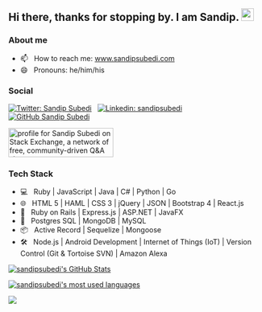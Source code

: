 ## Hi there, thanks for stopping by. I am Sandip. <img src="https://media.giphy.com/media/hvRJCLFzcasrR4ia7z/giphy.gif" width="25px">

### About me
- 📫 &nbsp; How to reach me: www.sandipsubedi.com
- 😄 &nbsp; Pronouns: he/him/his

### Social
[![Twitter: Sandip Subedi](https://img.shields.io/twitter/follow/sandipsubedi_?style=social)](https://twitter.com/sandipsubedi_) &nbsp;
[![Linkedin: sandipsubedi](https://img.shields.io/badge/-sandipsubedi-blue?style=flat-square&logo=Linkedin&logoColor=white&link=https://www.linkedin.com/in/sandipsubedi/)](https://www.linkedin.com/in/sandipsubedi/) &nbsp;
[![GitHub Sandip Subedi](https://img.shields.io/github/followers/sandipsubedi?label=follow&style=social)](https://github.com/sandipsubedi)

<a href="https://stackexchange.com/users/5052383/sandip-subedi"><img src="https://stackexchange.com/users/flair/5052383.png" width="208" height="58" alt="profile for Sandip Subedi on Stack Exchange, a network of free, community-driven Q&amp;A sites" title="profile for Sandip Subedi on Stack Exchange, a network of free, community-driven Q&amp;A sites" /></a>

### Tech Stack
- 💻  &nbsp; Ruby | JavaScript | Java | C# | Python | Go
- 🌐  &nbsp; HTML 5 | HAML | CSS 3 | jQuery | JSON | Bootstrap 4 | React.js
- 🧰  &nbsp; Ruby on Rails | Express.js | ASP.NET | JavaFX
- 💾  &nbsp; Postgres SQL | MongoDB | MySQL
- 📦  &nbsp;  Active Record | Sequelize | Mongoose
- 🛠️  &nbsp; Node.js | Android Development | Internet of Things (IoT) | Version Control (Git & Tortoise SVN) | Amazon Alexa

[![sandipsubedi's GitHub Stats](https://github-readme-stats.vercel.app/api?username=sandipsubedi&show_icons=true)](https://github.com/sandipsubedi)

[![sandipsubedi's most used languages](https://github-readme-stats.vercel.app/api/top-langs/?username=sandipsubedi&layout=compact&theme=radical)](https://github.com/sandipsubedi)

![](https://visitor-badge.glitch.me/badge?page_id=sandipsubedi.sandipsubedi)
